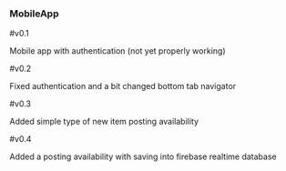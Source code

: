 ### MobileApp

#v0.1

Mobile app with authentication (not yet properly working)

#v0.2

Fixed authentication and a bit changed bottom tab navigator

#v0.3

Added simple type of new item posting availability

#v0.4

Added a posting availability with saving into firebase realtime database
